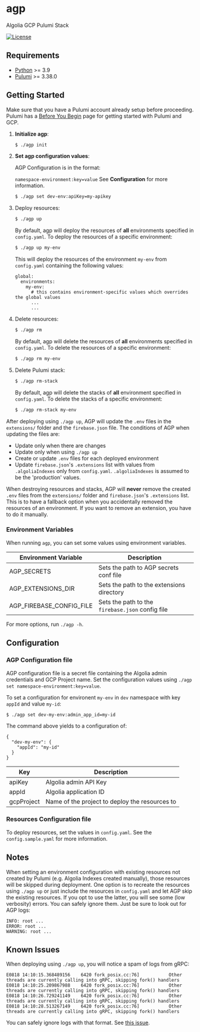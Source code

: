 # agp

Algolia GCP Pulumi Stack

[![License](https://img.shields.io/badge/License-Apache%202.0-blue.svg)](https://opensource.org/licenses/Apache-2.0)

## Requirements

- [Python](https://www.python.org/downloads) >= 3.9
- [Pulumi](https://www.pulumi.com/docs/get-started/install) >= 3.38.0

## Getting Started

Make sure that you have a Pulumi account already setup before proceeding. Pulumi has a
[Before You Begin](https://www.pulumi.com/docs/get-started/gcp/begin/) page for getting started with
Pulumi and GCP.

1. **Initialize agp**:

   ```bash
   $ ./agp init
   ```

2. **Set agp configuration values**:

   AGP Configuration is in the format:

   ``namespace-environment:key=value``
   See **Configuration** for more information.

   ```bash
   $ ./agp set dev-env:apiKey=my-apikey
   ```

3. Deploy resources:

   ```bash
   $ ./agp up 
   ```
   By default, agp will deploy the resources of **all** environments specified in ``config.yaml``.
   To deploy the resources of a specific environment:

   ```bash
   $ ./agp up my-env
   ```

   This will deploy the resources of the environment ``my-env`` from ``config.yaml`` containing the following values:

   ```
   global:
     environments:
       my-env:
         # this contains environment-specific values which overrides the global values
         ...
         ...
   ```

4. Delete resources:

   ```bash
   $ ./agp rm
   ```

   By default, agp will delete the resources of **all** environments specified in ``config.yaml``.
   To delete the resources of a specific environment:

   ```bash
   $ ./agp rm my-env
   ```

5. Delete Pulumi stack:

   ```bash
   $ ./agp rm-stack
   ```

   By default, agp will delete the stacks of **all** environment specified in ``config.yaml``.
   To delete the stacks of a specific environment:

   ```bash
   $ ./agp rm-stack my-env
   ```

After deploying using ``./agp up``, AGP will update the ``.env`` files in the ``extensions/`` folder and the ``firebase.json``
file. The conditions of AGP when updating the files are:

- Update only when there are changes
- Update only when using ``./agp up``
- Create or update ``.env`` files for each deployed environment
- Update ``firebase.json``'s ``.extensions`` list with values from ``.algoliaIndexes`` only from ``config.yaml``.
  ``.algoliaIndexes`` is assumed to be the 'production' values.

When destroying resources and stacks, AGP will **never** remove the created ``.env`` files from the ``extensions/`` folder
and ``firebase.json``'s ``.extensions`` list. This is to have a fallback option when you accidentally removed the resources 
of an environment. If you want to remove an extension, you have to do it manually.

### Environment Variables

When running ``agp``, you can set some values using environment variables.

| Environment Variable | Description |
|----------------------|-------------|
| AGP_SECRETS | Sets the path to AGP secrets conf file |
| AGP_EXTENSIONS_DIR | Sets the path to the extensions directory |
| AGP_FIREBASE_CONFIG_FILE | Sets the path to the ``firebase.json`` config file |

For more options, run ``./agp -h``.

## Configuration

### AGP Configuration file

AGP configuration file is a secret file containing the Algolia admin credentials and GCP Project name.
Set the configuration values using ``./agp set namespace-environment:key=value``.

To set a configuration for environent ``my-env`` in ``dev`` namespace with key ``appId`` and value ``my-id``:

    $ ./agp set dev-my-env:admin_app_id=my-id

The command above yields to a configuration of:

    {
      "dev-my-env": {
        "appId": "my-id"
      }
    }

| Key | Description |
|-----|-------------|
| apiKey | Algolia admin API Key |
| appId | Algolia application ID |
| gcpProject | Name of the project to deploy the resources to |

### Resources Configuration file

To deploy resources, set the values in ``config.yaml``. See the ``config.sample.yaml`` for more information.

## Notes

When setting an environment configuration with existing resources not created by Pulumi (e.g. Algolia Indexes created manually),
those resources will be skipped during deployment. One option is to recreate the resources using ``./agp up`` or just include
the resources in ``config.yaml`` and let AGP skip the existing resources. If you opt to use the latter, you will see some
(low verbosity) errors. You can safely ignore them. Just be sure to look out for AGP logs:

    INFO: root ...
    ERROR: root ...
    WARNING: root ...

## Known Issues

When deploying using ``./agp up``, you will notice a spam of logs from gRPC:

   ```
   E0818 14:10:15.368489156    6420 fork_posix.cc:76]           Other threads are currently calling into gRPC, skipping fork() handlers
   E0818 14:10:25.209867988    6420 fork_posix.cc:76]           Other threads are currently calling into gRPC, skipping fork() handlers
   E0818 14:10:26.729241149    6420 fork_posix.cc:76]           Other threads are currently calling into gRPC, skipping fork() handlers
   E0818 14:10:28.513267149    6420 fork_posix.cc:76]           Other threads are currently calling into gRPC, skipping fork() handlers
   ```

You can safely ignore logs with that format. See [this issue](https://github.com/pulumi/pulumi/issues/9110).
